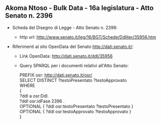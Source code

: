 ## Akoma Ntoso - Bulk Data - 16a legislatura - Atto Senato n. 2396 ##

* Scheda del Disegno di Legge - Atto Senato n. 2396:
	* http url: http://www.senato.it/leg/16/BGT/Schede/Ddliter/35956.htm

* Riferimenti al sito OpenData del Senato http://dati.senato.it/:
	* Link OpenData: http://dati.senato.it/ddl/35956
	* Query SPARQL per i documenti relativi all'Atto Senato:

        PREFIX osr: <http://dati.senato.it/osr/>  
		SELECT DISTINCT ?testoPresentato ?testoApprovato  
		WHERE  
		{  
		    ?ddl a osr:Ddl.  
		    ?ddl osr:idFase 2396 .  
		    OPTIONAL { ?ddl osr:testoPresentato ?testoPresentato }  
		    OPTIONAL { ?ddl osr:testoApprovato ?testoApprovato }  
		}
		